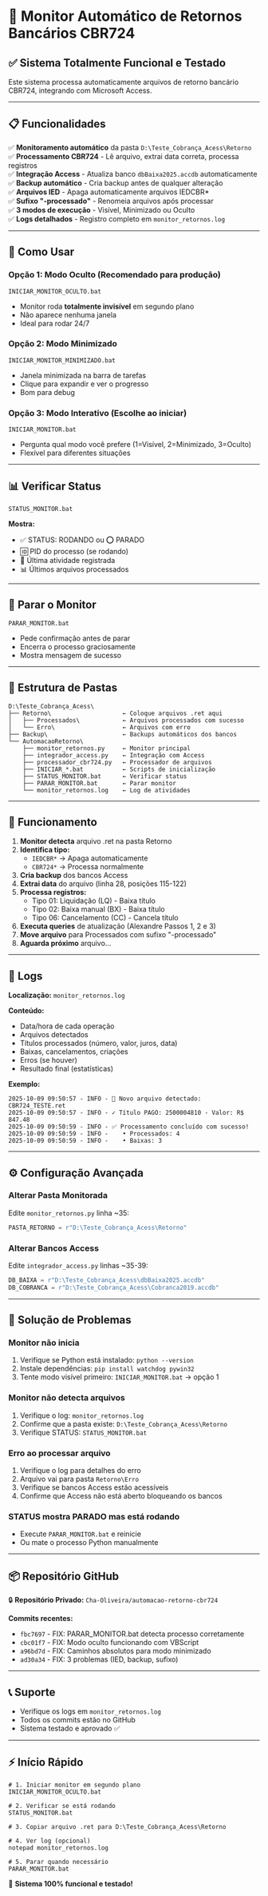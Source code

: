 # 🤖 Monitor Automático de Retornos Bancários CBR724

## ✅ Sistema Totalmente Funcional e Testado

Este sistema processa automaticamente arquivos de retorno bancário CBR724, integrando com Microsoft Access.

---

## 📋 Funcionalidades

✅ **Monitoramento automático** da pasta `D:\Teste_Cobrança_Acess\Retorno`  
✅ **Processamento CBR724** - Lê arquivo, extrai data correta, processa registros  
✅ **Integração Access** - Atualiza banco `dbBaixa2025.accdb` automaticamente  
✅ **Backup automático** - Cria backup antes de qualquer alteração  
✅ **Arquivos IED** - Apaga automaticamente arquivos IEDCBR*  
✅ **Sufixo "-processado"** - Renomeia arquivos após processar  
✅ **3 modos de execução** - Visível, Minimizado ou Oculto  
✅ **Logs detalhados** - Registro completo em `monitor_retornos.log`  

---

## 🚀 Como Usar

### **Opção 1: Modo Oculto (Recomendado para produção)**

```batch
INICIAR_MONITOR_OCULTO.bat
```

- Monitor roda **totalmente invisível** em segundo plano
- Não aparece nenhuma janela
- Ideal para rodar 24/7

### **Opção 2: Modo Minimizado**

```batch
INICIAR_MONITOR_MINIMIZADO.bat
```

- Janela minimizada na barra de tarefas
- Clique para expandir e ver o progresso
- Bom para debug

### **Opção 3: Modo Interativo (Escolhe ao iniciar)**

```batch
INICIAR_MONITOR.bat
```

- Pergunta qual modo você prefere (1=Visível, 2=Minimizado, 3=Oculto)
- Flexível para diferentes situações

---

## 📊 Verificar Status

```batch
STATUS_MONITOR.bat
```

**Mostra:**
- ✅ STATUS: RODANDO ou ⭕ PARADO
- 🆔 PID do processo (se rodando)
- 📝 Última atividade registrada
- 📊 Últimos arquivos processados

---

## 🛑 Parar o Monitor

```batch
PARAR_MONITOR.bat
```

- Pede confirmação antes de parar
- Encerra o processo graciosamente
- Mostra mensagem de sucesso

---

## 📁 Estrutura de Pastas

```
D:\Teste_Cobrança_Acess\
├── Retorno\                    ← Coloque arquivos .ret aqui
│   ├── Processados\            ← Arquivos processados com sucesso
│   └── Erro\                   ← Arquivos com erro
├── Backup\                     ← Backups automáticos dos bancos
└── AutomacaoRetorno\
    ├── monitor_retornos.py     ← Monitor principal
    ├── integrador_access.py    ← Integração com Access
    ├── processador_cbr724.py   ← Processador de arquivos
    ├── INICIAR_*.bat           ← Scripts de inicialização
    ├── STATUS_MONITOR.bat      ← Verificar status
    ├── PARAR_MONITOR.bat       ← Parar monitor
    └── monitor_retornos.log    ← Log de atividades
```

---

## 🔧 Funcionamento

1. **Monitor detecta** arquivo .ret na pasta Retorno
2. **Identifica tipo:**
   - `IEDCBR*` → Apaga automaticamente
   - `CBR724*` → Processa normalmente
3. **Cria backup** dos bancos Access
4. **Extrai data** do arquivo (linha 28, posições 115-122)
5. **Processa registros:**
   - Tipo 01: Liquidação (LQ) - Baixa título
   - Tipo 02: Baixa manual (BX) - Baixa título
   - Tipo 06: Cancelamento (CC) - Cancela título
6. **Executa queries** de atualização (Alexandre Passos 1, 2 e 3)
7. **Move arquivo** para Processados com sufixo "-processado"
8. **Aguarda próximo** arquivo...

---

## 📝 Logs

**Localização:** `monitor_retornos.log`

**Conteúdo:**
- Data/hora de cada operação
- Arquivos detectados
- Títulos processados (número, valor, juros, data)
- Baixas, cancelamentos, criações
- Erros (se houver)
- Resultado final (estatísticas)

**Exemplo:**
```
2025-10-09 09:50:57 - INFO - 📄 Novo arquivo detectado: CBR724_TESTE.ret
2025-10-09 09:50:57 - INFO - ✓ Título PAGO: 2500004810 - Valor: R$ 847.48
2025-10-09 09:50:59 - INFO - ✅ Processamento concluído com sucesso!
2025-10-09 09:50:59 - INFO -    • Processados: 4
2025-10-09 09:50:59 - INFO -    • Baixas: 3
```

---

## ⚙️ Configuração Avançada

### Alterar Pasta Monitorada

Edite `monitor_retornos.py` linha ~35:

```python
PASTA_RETORNO = r"D:\Teste_Cobrança_Acess\Retorno"
```

### Alterar Bancos Access

Edite `integrador_access.py` linhas ~35-39:

```python
DB_BAIXA = r"D:\Teste_Cobrança_Acess\dbBaixa2025.accdb"
DB_COBRANCA = r"D:\Teste_Cobrança_Acess\Cobranca2019.accdb"
```

---

## 🐛 Solução de Problemas

### Monitor não inicia

1. Verifique se Python está instalado: `python --version`
2. Instale dependências: `pip install watchdog pywin32`
3. Tente modo visível primeiro: `INICIAR_MONITOR.bat` → opção 1

### Monitor não detecta arquivos

1. Verifique o log: `monitor_retornos.log`
2. Confirme que a pasta existe: `D:\Teste_Cobrança_Acess\Retorno`
3. Verifique STATUS: `STATUS_MONITOR.bat`

### Erro ao processar arquivo

1. Verifique o log para detalhes do erro
2. Arquivo vai para pasta `Retorno\Erro`
3. Verifique se bancos Access estão acessíveis
4. Confirme que Access não está aberto bloqueando os bancos

### STATUS mostra PARADO mas está rodando

- Execute `PARAR_MONITOR.bat` e reinicie
- Ou mate o processo Python manualmente

---

## 📦 Repositório GitHub

🔒 **Repositório Privado:** `Cha-Oliveira/automacao-retorno-cbr724`

**Commits recentes:**
- `fbc7697` - FIX: PARAR_MONITOR.bat detecta processo corretamente
- `cbc01f7` - FIX: Modo oculto funcionando com VBScript
- `a96bd7d` - FIX: Caminhos absolutos para modo minimizado
- `ad30a34` - FIX: 3 problemas (IED, backup, sufixo)

---

## 📞 Suporte

- Verifique os logs em `monitor_retornos.log`
- Todos os commits estão no GitHub
- Sistema testado e aprovado ✅

---

## ⚡ Início Rápido

```batch
# 1. Iniciar monitor em segundo plano
INICIAR_MONITOR_OCULTO.bat

# 2. Verificar se está rodando
STATUS_MONITOR.bat

# 3. Copiar arquivo .ret para D:\Teste_Cobrança_Acess\Retorno

# 4. Ver log (opcional)
notepad monitor_retornos.log

# 5. Parar quando necessário
PARAR_MONITOR.bat
```

🎉 **Sistema 100% funcional e testado!**
